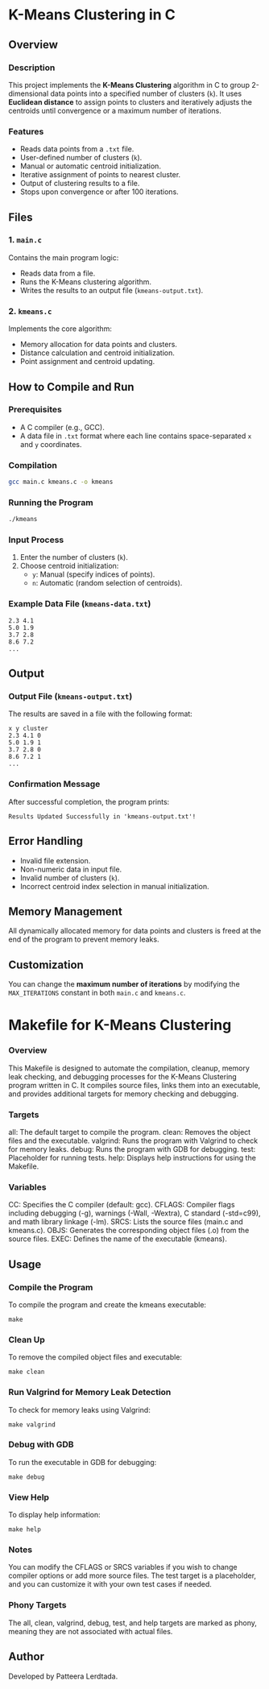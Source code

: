 # K-Means Clustering in C

## Overview
### Description
This project implements the **K-Means Clustering** algorithm in C to group 2-dimensional data points into a specified number of clusters (`k`). It uses **Euclidean distance** to assign points to clusters and iteratively adjusts the centroids until convergence or a maximum number of iterations.

### Features
- Reads data points from a `.txt` file.
- User-defined number of clusters (`k`).
- Manual or automatic centroid initialization.
- Iterative assignment of points to nearest cluster.
- Output of clustering results to a file.
- Stops upon convergence or after 100 iterations.

## Files
### 1. `main.c`
Contains the main program logic:
- Reads data from a file.
- Runs the K-Means clustering algorithm.
- Writes the results to an output file (`kmeans-output.txt`).

### 2. `kmeans.c`
Implements the core algorithm:
- Memory allocation for data points and clusters.
- Distance calculation and centroid initialization.
- Point assignment and centroid updating.

## How to Compile and Run
### Prerequisites
- A C compiler (e.g., GCC).
- A data file in `.txt` format where each line contains space-separated `x` and `y` coordinates.

### Compilation
```bash
gcc main.c kmeans.c -o kmeans
```

### Running the Program
```bash
./kmeans
```

### Input Process
1. Enter the number of clusters (`k`).
2. Choose centroid initialization:
   - `y`: Manual (specify indices of points).
   - `n`: Automatic (random selection of centroids).

### Example Data File (`kmeans-data.txt`)
```
2.3 4.1
5.0 1.9
3.7 2.8
8.6 7.2
...
```

## Output
### Output File (`kmeans-output.txt`)
The results are saved in a file with the following format:
```
x y cluster
2.3 4.1 0
5.0 1.9 1
3.7 2.8 0
8.6 7.2 1
...
```

### Confirmation Message
After successful completion, the program prints:
```
Results Updated Successfully in 'kmeans-output.txt'!
```

## Error Handling
- Invalid file extension.
- Non-numeric data in input file.
- Invalid number of clusters (`k`).
- Incorrect centroid index selection in manual initialization.

## Memory Management
All dynamically allocated memory for data points and clusters is freed at the end of the program to prevent memory leaks.

## Customization
You can change the **maximum number of iterations** by modifying the `MAX_ITERATIONS` constant in both `main.c` and `kmeans.c`.

# Makefile for K-Means Clustering
### Overview
This Makefile is designed to automate the compilation, cleanup, memory leak checking, and debugging processes for the K-Means Clustering program written in C. It compiles source files, links them into an executable, and provides additional targets for memory checking and debugging.

### Targets
all: The default target to compile the program.
clean: Removes the object files and the executable.
valgrind: Runs the program with Valgrind to check for memory leaks.
debug: Runs the program with GDB for debugging.
test: Placeholder for running tests.
help: Displays help instructions for using the Makefile.

### Variables
CC: Specifies the C compiler (default: gcc).
CFLAGS: Compiler flags including debugging (-g), warnings (-Wall, -Wextra), C standard (-std=c99), and math library linkage (-lm).
SRCS: Lists the source files (main.c and kmeans.c).
OBJS: Generates the corresponding object files (.o) from the source files.
EXEC: Defines the name of the executable (kmeans).

## Usage

### Compile the Program
To compile the program and create the kmeans executable:
``` 
make
```
### Clean Up
To remove the compiled object files and executable:
  ``` 
  make clean
 ```
### Run Valgrind for Memory Leak Detection
To check for memory leaks using Valgrind:
   ```
   make valgrind
 ```
### Debug with GDB
To run the executable in GDB for debugging:
 ``` 
 make debug
 ```
### View Help
To display help information:
 ``` 
 make help
 ```
   
### Notes
You can modify the CFLAGS or SRCS variables if you wish to change compiler options or add more source files.
The test target is a placeholder, and you can customize it with your own test cases if needed.
### Phony Targets
The all, clean, valgrind, debug, test, and help targets are marked as phony, meaning they are not associated with actual files.

## Author
Developed by Patteera Lerdtada.
